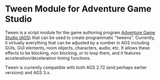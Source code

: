 # Tween Module for Adventure Game Studio

Tween is a script module for the game authoring program [Adventure Game Studio (AGS)](http://www.adventuregamestudio.co.uk/) that
can be used to create programmatic "tweens". Currently, it virtually everything
that can be adjusted by a number in AGS including GUIs, GUI elements, room objects, characters, audio, etc.
It allows these effects to be blocking, non blocking, or to loop them, and it features
acceleration/deceleration timing functions.

Tween is currently compatible with both AGS 2.72 (and perhaps earlier versions) and AGS 3.x.
